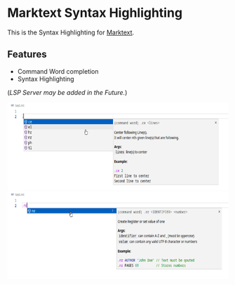 # Marktext Syntax Highlighting

This is the Syntax Highlighting for [Marktext](https://github.com/b3yc0d3/marktext).

## Features
- Command Word completion
- Syntax Highlighting

(*LSP Server may be added in the Future.*)

<img src="./img_01.png" height="200px"><br>
<img src="./img_02.png" height="200px">

